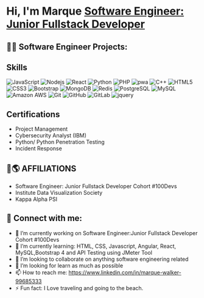 <h1>Hi, I'm Marque <a href="https://www.linkedin.com/in/marque-walker-99685333/">Software Engineer: Junior Fullstack Developer </a>

<h2>👨‍💻 Software Engineer Projects:</h2>


## Skills

![JavaScript](https://img.shields.io/badge/-JavaScript-black?style=flat-square&logo=javascript)
![Nodejs](https://img.shields.io/badge/-Nodejs-black?style=flat-square&logo=Node.js)
![React](https://img.shields.io/badge/-React-black?style=flat-square&logo=react)
![Python](https://img.shields.io/badge/-Python-black?style=flat-square&logo=Python)
![PHP](https://img.shields.io/badge/-Php-black?style=flat-square&logo=Php)
![pwa](https://img.shields.io/badge/Progressive_Web_App-4285F4?style=flat-square&logo=googlechrome&logoColor=white)
![C++](https://img.shields.io/badge/-C++-00599C?style=flat-square&logo=c)
![HTML5](https://img.shields.io/badge/-HTML5-E34F26?style=flat-square&logo=html5&logoColor=white)
![CSS3](https://img.shields.io/badge/-CSS3-1572B6?style=flat-square&logo=css3)
![Bootstrap](https://img.shields.io/badge/-Bootstrap-563D7C?style=flat-square&logo=bootstrap)
![MongoDB](https://img.shields.io/badge/-MongoDB-black?style=flat-square&logo=mongodb)
![Redis](https://img.shields.io/badge/-Redis-black?style=flat-square&logo=Redis)
![PostgreSQL](https://img.shields.io/badge/-PostgreSQL-336791?style=flat-square&logo=postgresql)
![MySQL](https://img.shields.io/badge/-MySQL-black?style=flat-square&logo=mysql)
![Amazon AWS](https://img.shields.io/badge/Amazon%20AWS-232F3E?style=flat-square&logo=amazon-aws)
![Git](https://img.shields.io/badge/-Git-black?style=flat-square&logo=git)
![GitHub](https://img.shields.io/badge/-GitHub-181717?style=flat-square&logo=github)
![GitLab](https://img.shields.io/badge/-GitLab-FCA121?style=flat-square&logo=gitlab)
![jquery](https://img.shields.io/badge/jQuery-0769AD?style=flat-square&logo=jquery&logoColor=white)


  

<h2> Certifications</h2>

- Project Management
- Cybersecurity Analyst (IBM)
- Python/ Python Penetration Testing </h>
- Incident Response
  
  

  
 
  

  

<h2> 🚀🌎 AFFILIATIONS </h2>
  
- Software Engineer: Junior Fullstack Developer Cohort #100Devs
- Institute Data Visualization Society
- Kappa Alpha PSI

  


<h2> 🤳 Connect with me:</h2>




- 🔭 I’m currently working on Software Engineer:Junior Fullstack Developer Cohort #100Devs
- 🌱 I’m currently learning: HTML, CSS, Javascript, Angular, React, MySQL,Bootstrap 4 and API Testing using JMeter Tool
- 👯 I’m looking to collaborate on anything software engineering related
- 🤔 I’m looking for learn as much as possible
- 📫 How to reach me:  https://www.linkedin.com/in/marque-walker-99685333
- ⚡ Fun fact: I Love traveling and going to the beach.





<!--
**nemsis310/nemsis310** is a ✨ _special_ ✨ repository because its `README.md` (this file) appears on your GitHub profile.

Here are some ideas to get you started:


